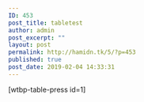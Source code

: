 ```yaml
---
ID: 453
post_title: tabletest
author: admin
post_excerpt: ""
layout: post
permalink: http://hamidn.tk/5/?p=453
published: true
post_date: 2019-02-04 14:33:31
---
```

[wtbp-table-press id=1]